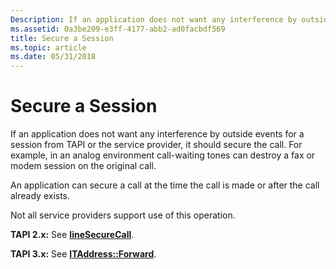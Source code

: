 ```yaml
---
Description: If an application does not want any interference by outside events for a session from TAPI or the service provider, it should secure the call.
ms.assetid: 0a3be209-e3ff-4177-abb2-ad0facbdf569
title: Secure a Session
ms.topic: article
ms.date: 05/31/2018
---
```


# Secure a Session

If an application does not want any interference by outside events for a session from TAPI or the service provider, it should secure the call. For example, in an analog environment call-waiting tones can destroy a fax or modem session on the original call.

An application can secure a call at the time the call is made or after the call already exists.

Not all service providers support use of this operation.

**TAPI 2.x:** See [**lineSecureCall**](/windows/win32/api/tapi/nf-tapi-linesecurecall).

**TAPI 3.x:** See [**ITAddress::Forward**](/windows/desktop/api/tapi3if/nf-tapi3if-itaddress-forward).

 

 